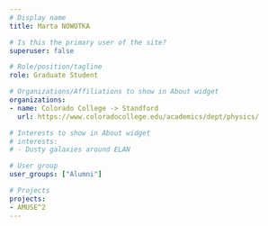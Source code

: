 ```yaml
---
# Display name
title: Marta NOWOTKA

# Is this the primary user of the site?
superuser: false

# Role/position/tagline
role: Graduate Student

# Organizations/Affiliations to show in About widget
organizations:
- name: Colorado College -> Standford
  url: https://www.coloradocollege.edu/academics/dept/physics/

# Interests to show in About widget
# interests:
# - Dusty galaxies around ELAN

# User group
user_groups: ["Alumni"]

# Projects
projects:
- AMUSE^2
---
```

